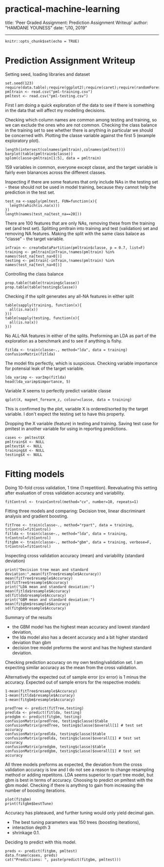 # practical-machine-learning
title: 'Peer Graded Assignment: Prediction Assignment Writeup'
author: "HAMDANE YOUNESS"
date: "J10, 2019"

---

```{r setup, include=TRUE}
knitr::opts_chunk$set(echo = TRUE)
```
# Prediction Assignment Writeup

Setting seed, loading libraries and dataset
```{r, include=T, echo=T,results=F, message=F}
set.seed(123)
require(data.table);require(ggplot2);require(caret);require(randomForest)
pmltrain <- read.csv("pml-training.csv")
pmltest <- read.csv("pml-testing.csv")
```

First I am doing a quick exploration of the data to see if there is something in the data that will affect my modelling decisions.

Checking which column names are common among testing and training, so we can exclude the ones who are not common. Checking the class balance in the training set to see whether there is anything in particular we should be concerned with. Plotting the classe variable against the first 5 (example exploratory plot).

```{r }
length(intersect(colnames(pmltrain),colnames(pmltest)))
barplot(table(pmltrain$classe))
splom(classe~pmltrain[1:5], data = pmltrain)
```

159 variables in common, everyone except classe, and the target variable is fairly even blanances across the different classes.

Inspecting if there are some features that only include NAs in the testing set - these should not be used in model training, because they cannot help the prediction in the test set. 

```{r}
test_na <-sapply(pmltest, FUN=function(x){
  length(which(is.na(x)))
})
length(names(test_na[test_na==20]))
```
There are 100 features that are only NAs, removing these from the training set (and test set).
Splitting pmltrain into training and test (validation) set and removing NA features. Making the split with the same class balace as "classe" - the target variable.

```{r}
inTrain <- createDataPartition(pmltrain$classe, p = 0.7, list=F)
training <- pmltrain[inTrain,!names(pmltrain) %in% names(test_na[test_na>0])]
testing <- pmltrain[-inTrain,!names(pmltrain) %in% names(test_na[test_na>0])]
```
Controlling the class balance
```{r}
prop.table(table(training$classe))
prop.table(table(testing$classe))
```
Checking if the split generates any all-NA features in either split
```{r}
table(sapply(training, function(x){
  all(is.na(x))
}))
table(sapply(testing, function(x){
  all(is.na(x))
}))
```

No ALL-NA features in either of the splits.
Preforming an LDA as part of the exploration as a benchmark and to see if anything is fishy.
```{r, warning=F}
fitlda <- train(classe~., method="lda", data = training)
confusionMatrix(fitlda)
```
The model fits perfectly, which is suspicious. Checking variable importance for potensial leak of the target variable.
```{r, warning=F}
lda_varimp <- varImp(fitlda)
head(lda_varimp$importance, 5)
```
Variable X seems to perfectly predict variable classe
```{r}
qplot(X, magnet_forearm_z, colour=classe, data = training)
```

This is confirmed by the plot, variable X is ordered/sorted by the target variable. I don't expect the testing set to have this property.

Dropping the X variable (feature) in testing and training. Saving test case for pmltest in another variable for using in reporting predictions.

```{r}
cases <- pmltest$X
pmltrain$X <- NULL
pmltest$X <- NULL
training$X <- NULL
testing$X <- NULL
```
# Fitting models
Doing 10-fold cross validation, 1 time (1 repetition). Reevaluating this setting after evaluation of cross validation accuracy and variability.

```{r}
fitControl <- trainControl(method="cv", number=10, repeats=1)
```
Fitting three models and comparing: Decision tree, linear discriminant analysis and gradient boosting. 
```{r, warning=F, message=F}
fitTree <- train(classe~., method="rpart", data = training, trControl=fitControl)
fitlda <- train(classe~., method="lda", data = training, trControl=fitControl)
fitgbm <- train(classe~., method="gbm", data = training, verbose=F, trControl=fitControl)
```

Inspecting cross validation accuracy (mean) and variability (standard deviation)
```{r}
print("Decision tree mean and standard deviation:",mean(fitTree$resample$Accuracy))
mean(fitTree$resample$Accuracy)
sd(fitTree$resample$Accuracy)
print("LDA mean and standard deviation:")
mean(fitlda$resample$Accuracy)
sd(fitlda$resample$Accuracy)
print("GBM mean and standard deviation:")
mean(fitgbm$resample$Accuracy)
sd(fitgbm$resample$Accuracy)
```
Summary of the results
- the GBM model has the highest mean accuracy and lowest standard deviation,
- the lda model also has a decent accuracy and a bit higher standard deviation than gbm
- decision tree model preforms the worst and has the highest standard deviation.

Checking prediction accuracy on my own testing/validation set. I am expecting similar accuracy as the mean from the cross validation.

Alternatively the expected out of sample error (cv error) is 1 minus the accuracy. 
Expected out of sample errors for the respective models:
```{r}
1-mean(fitTree$resample$Accuracy)
1-mean(fitlda$resample$Accuracy)
1-mean(fitgbm$resample$Accuracy)
```


```{r, warning=F, message=F}
predTree <- predict(fitTree,testing)
predlda <- predict(fitlda, testing)
predgbm <- predict(fitgbm, testing)
confusionMatrix(predTree, testing$classe)$table
confusionMatrix(predTree, testing$classe)$overall[1] # test set accuracy
confusionMatrix(predlda, testing$classe)$table
confusionMatrix(predlda, testing$classe)$overall[1] # test set accuracy
confusionMatrix(predgbm, testing$classe)$table
confusionMatrix(predgbm, testing$classe)$overall[1] # test set accuracy
```

All three models preforms as expected, the deviation from the cross validation accuracy is low and I do not see a reason to change resampling method or adding repetitons.
LDA seems superior to rpart tree model, but gbm is best in terms of accuracy. Choosing to predict on pmltest with the gbm model.
Checking if there is anything to gain from increasing the number of boosting iterations.

```{r}
plot(fitgbm)
print(fitgbm$bestTune)
```

Accuracy has plateaued, and further tuning would only yield decimal gain. 
- The best tuning parameters was 150 trees (boosting iterations), 
- interaction depth 3
- shrinkage 0.1. 

Deciding to predict with this model.

```{r}
preds <- predict(fitgbm, pmltest)
data.frame(cases, preds)
cat("Predictions: ", paste(predict(fitgbm, pmltest)))
```
